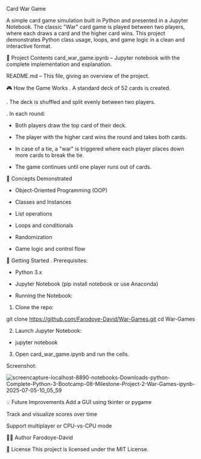 Card War Game

A simple card game simulation built in Python and presented in a Jupyter Notebook. The classic "War" card game is played between two players, where each draws a card and the higher card wins. This project demonstrates Python class usage, loops, and game logic in a clean and interactive format.

📂 Project Contents
card_war_game.ipynb – Jupyter notebook with the complete implementation and explanation.

README.md – This file, giving an overview of the project.

🎮 How the Game Works
. A standard deck of 52 cards is created.

. The deck is shuffled and split evenly between two players.

. In each round:

- Both players draw the top card of their deck.

- The player with the higher card wins the round and takes both cards.

- In case of a tie, a "war" is triggered where each player places down more cards to break the tie.

- The game continues until one player runs out of cards.

🧠 Concepts Demonstrated
- Object-Oriented Programming (OOP)

- Classes and Instances

- List operations

- Loops and conditionals

- Randomization

- Game logic and control flow

🚀 Getting Started
. Prerequisites:
- Python 3.x

- Jupyter Notebook (pip install notebook or use Anaconda)

- Running the Notebook:
1. Clone the repo:

git clone https://github.com/Farodoye-David/War-Games.git
cd War-Games

2. Launch Jupyter Notebook:
- jupyter notebook

3. Open card_war_game.ipynb and run the cells.

Screenshot:

![screencapture-localhost-8890-notebooks-Downloads-python-Complete-Python-3-Bootcamp-08-Milestone-Project-2-War-Games-ipynb-2025-07-05-10_05_59](https://github.com/user-attachments/assets/cfac17c4-5458-4254-8726-87b8837eabd1)

💡 Future Improvements
Add a GUI using tkinter or pygame

Track and visualize scores over time

Support multiplayer or CPU-vs-CPU mode

🧑‍💻 Author
Farodoye-David

📄 License
This project is licensed under the MIT License.
